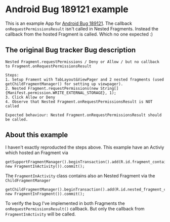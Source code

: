 # Android Bug 189121 example

This is an example App for [Android Bug 189121](https://code.google.com/p/android/issues/detail?id=189121).
The callback `onRequestPermissionsResult` isn't called in Nested Fragments. Instead the callback from the hosted Fragment is called. Which no one expected :)

## The original Bug tracker Bug description

```
Nested Fragment.requestPermissions / Deny or Allow / but no callback to Fragment.onRequestPermissionsResult

Steps:
1. Setup Frament with TabLayout&ViewPager and 2 nested fragments (used getChildFragmentManager() for setting up viewpager).
2. Nested Fragment.requestPermissions(new String[] {Manifest.permission.WRITE_EXTERNAL_STORAGE}, 1);
3. Click Allow or Deny
4. Observe that Nested Fragment.onRequestPermissionsResult is NOT called

Expected behaviour: Nested Fragment.onRequestPermissionsResult should be called.
```

## About this example

I haven't exactly reproducted the steps above.
This example have an Activiy which hosted an Fragment via
```
getSupportFragmentManager().beginTransaction().add(R.id.fragment_container, new FragmentInActivity()).commit();
```
The `FragmentInActivity` class contains also an Nested Fragment via the `ChildFragmentManager`
```
getChildFragmentManager().beginTransaction().add(R.id.nested_fragment_container, new FragmentInFragment()).commit();
```

To verify the bug I've implemented in both Fragments the `onRequestPermissionsResult()` callback.
But only the callback from `FragmentInActivity` will be called.

